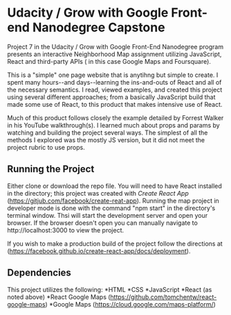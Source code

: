 # Udacity / Grow with Google Front-end Nanodegree Capstone

Project 7 in the Udacity / Grow with Google Front-End Nanodegree program presents an interactive Neighborhood Map assignment utilizing JavaScript, React and third-party APIs ( in this case Google Maps and Foursquare).

This is a "simple" one page website that is anytihng but simple to create. I spent many hours--and days--learning the ins-and-outs of React and all of the necessary semantics. I read, viewed examples, and created this project using several different approaches; from a basically JavaScript build that made some use of React, to this product that makes intensive use of React.

Much of this product follows closely the example detailed by Forrest Walker in his YouTube walkthrough(s). I learned much about props and params by watching and building the project several ways. The simplest of all the methods I explored was the mostly JS version, but it did not meet the project rubric to use props.

## Running the Project

Either clone or download the repo file. You will need to have React installed in the directory; this project was created with _Create React App_ (https://gitjub.com/facebook/create-reat-app). Running the map project in developer mode is done with the command "npm start" in the directory's terminal window. Thsi will start the development server and open your browser. If the browser doesn't open you can manually navigate to http://localhost:3000 to view the project.

If you wish to make a production build of the project follow the directions at (https://facebook.github.io/create-react-app/docs/deployment).

## Dependencies

This project utilizes the following:
*HTML
*CSS
*JavaScript
*React (as noted above)
*React Google Maps (https://github.com/tomchentw/react-google-maps)
*Google Maps (https://cloud.google.com/maps-platform/)
